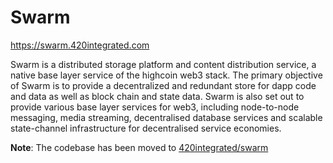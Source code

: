 # Swarm

https://swarm.420integrated.com

Swarm is a distributed storage platform and content distribution service, a native base layer service of the highcoin web3 stack. The primary objective of Swarm is to provide a decentralized and redundant store for dapp code and data as well as block chain and state data. Swarm is also set out to provide various base layer services for web3, including node-to-node messaging, media streaming, decentralised database services and scalable state-channel infrastructure for decentralised service economies.

**Note**: The codebase has been moved to [420integrated/swarm](https://github.com/420integrated/swarm)
